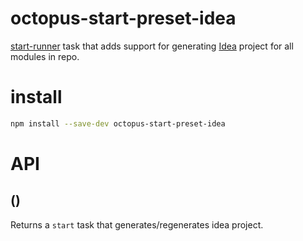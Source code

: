 # octopus-start-preset-idea

[start-runner](https://github.com/start-runner) task that adds support for generating [Idea](https://www.jetbrains.com/idea/) project for all modules in repo.

# install

```bash
npm install --save-dev octopus-start-preset-idea
```

# API

## ()
Returns a `start` task that generates/regenerates idea project.